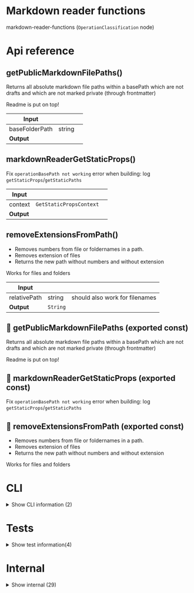 # Markdown reader functions

markdown-reader-functions (`OperationClassification` node)



# Api reference

## getPublicMarkdownFilePaths()

Returns all absolute markdown file paths within a basePath which are not drafts and which are not marked private (through frontmatter)

Readme is put on top!


| Input      |    |    |
| ---------- | -- | -- |
| baseFolderPath | string |  |,| includeFoldersWithResults (optional) | boolean |  |
| **Output** |    |    |



## markdownReaderGetStaticProps()

Fix `operationBasePath not working` error when building: log `getStaticProps`/`getStaticPaths`


| Input      |    |    |
| ---------- | -- | -- |
| context | `GetStaticPropsContext` |  |
| **Output** |    |    |



## removeExtensionsFromPath()

- Removes numbers from file or foldernames in a path.
- Removes extension of files
- Returns the new path without numbers and without extension

Works for files and folders


| Input      |    |    |
| ---------- | -- | -- |
| relativePath | string | should also work for filenames |
| **Output** | `String`   |    |



## 📄 getPublicMarkdownFilePaths (exported const)

Returns all absolute markdown file paths within a basePath which are not drafts and which are not marked private (through frontmatter)

Readme is put on top!


## 📄 markdownReaderGetStaticProps (exported const)

Fix `operationBasePath not working` error when building: log `getStaticProps`/`getStaticPaths`


## 📄 removeExtensionsFromPath (exported const)

- Removes numbers from file or foldernames in a path.
- Removes extension of files
- Returns the new path without numbers and without extension

Works for files and folders

# CLI

<details><summary>Show CLI information (2)</summary>
    
  # copyStaticAssetsCli()




| Input      |    |    |
| ---------- | -- | -- |
| - | | |
| **Output** |    |    |



## 📄 copyStaticAssetsCli (unexported const)

  </details>

# Tests

<details><summary>Show test information(4)</summary>
    
  # main()




| Input      |    |    |
| ---------- | -- | -- |
| - | | |
| **Output** |    |    |



## test()

| Input      |    |    |
| ---------- | -- | -- |
| - | | |
| **Output** |    |    |



## 📄 main (unexported const)

## 📄 test (unexported const)

  </details>

# Internal

<details><summary>Show internal (29)</summary>
    
  # copyStaticAssets()

uses `getMarkdownReferencePaths` for all markdown files in the `markdown-reader-ui` and copies them into the `markdown-reader-web/public` folder, keeping the original folder structure.

NB: Removes all files in the public folder first.

To get a file from public assets after running this function, you need to get it from the `projectRelativeFilePath`, not the file relative, so you need to render it differently.


| Input      |    |    |
| ---------- | -- | -- |
| markdownReaderPages | `MarkdownReaderPage`[] |  |,| config (optional) | { operationName?: string, <br /> } |  |
| **Output** |    |    |



## getAllMarkdownReaderPages()

....? I should've commented this

const hasDocs = !!relativeDocsPages.find(

(x) => x.queryPath.toLowerCase() === "docs/readme"

);

if (!hasDocs) {

const hasRootReadme = fs.existsSync(path.join(projectRoot, "README.md"));

if (hasRootReadme) {

relativeDocsPages.unshift({

queryPath: "docs/readme",

filePath: "README.md",

isMenuItem: true,

});

}

}

Gets all pages of a bundle based on the fs and database

Pages it finds:

- operation-readmes
- multiple docs basePaths with all folders and markdown pages there in (`/[project-relative-path]`)
- `/dictionary`
- all markdown model types we have in the db-sdk, optionally, depending on config

Requirements:

- README should always be on top in a folder.
- numbers and extensions are omitted from paths, but still connected to the right file
- If the docs doesn't have a readme, the /docs/readme path shows the root readme.

Does not include AugmentedWord. Just the main pages, not with queries and hashes

Used to generate the menu


| Input      |    |    |
| ---------- | -- | -- |
| config (optional) | { manualProjectRoot?: string, <br /> } |  |
| **Output** |    |    |



## getFolderExplorationInfo()

Gets exploration information about a folder

- reads README.md in current folder
- reads OPERATION.md in child folders, or README.md if that doesn't exist
- gets an intro from those markdown files and returns that (uses `getMarkdownIntro`)


| Input      |    |    |
| ---------- | -- | -- |
| nestedPathObject | `NestedPathObject` |  |,| queryPath | string |  |,| projectRoot | string |  |
| **Output** |    |    |



## getMarkdownModelPages()

Transforms all your markdown models into  markdown reader pages

Steps:
- Finds all markdown model types from the database config
- Gets their basepaths according to `fs-orm` convention
- Checks if they actually exist
- Finds all markdown therein
- Makess markdown reader pages out of them


| Input      |    |    |
| ---------- | -- | -- |
| projectRoot | string |  |
| **Output** |    |    |



## getMarkdownPageInfo()

If a markdown page is found, this function fetches all metadata needed to render that markdown page


| Input      |    |    |
| ---------- | -- | -- |
| projectRoot | string |  |,| nestedPathObject | `NestedPathObject` |  |,| queryPath | string |  |,| contentPage | `MarkdownReaderPage` |  |
| **Output** |    |    |



## getMarkdownReaderPages()

Gets all markdownreader pages for multiple basePaths. Can add a prefix, can also remove the last folder of basePath from the suffix.


| Input      |    |    |
| ---------- | -- | -- |
| - | | |
| **Output** |    |    |



## getMarkdownReaderQueryPaths()

| Input      |    |    |
| ---------- | -- | -- |
| config (optional) | { manualProjectRoot?: string, <br /> } |  |
| **Output** |    |    |



## getOperationPages()

| Input      |    |    |
| ---------- | -- | -- |
| projectRoot | string |  |,| bundleMarkdownReaderConfig (optional) | `BundleMarkdownReaderConfig` |  |
| **Output** |    |    |



## getTodoPages()

gets all todo pages as markdownreader pages


| Input      |    |    |
| ---------- | -- | -- |
| projectRoot | string |  |
| **Output** |    |    |



## markdownReaderGetStaticPaths()

Function that tells Next.js what the pages are that need to be statically generated


| Input      |    |    |
| ---------- | -- | -- |
| context | `GetStaticPathsContext` |  |
| **Output** |    |    |



## putReadmeOnTop()

Takes an array of items (`explore` results) and checks them to put readme at the start

DEPRECATED: After writing this, I found that `explore` also has `readmeOnTop` possibility, so this whole thing is not needed


| Input      |    |    |
| ---------- | -- | -- |
| - | | |
| **Output** |    |    |



## removeNumberPrefix()

removes number prefixes from a file or folder name. Does not remove extension

defaults to untitled if the file or folder has no name after removing numbers.


| Input      |    |    |
| ---------- | -- | -- |
| fileOrFolderName | string |  |
| **Output** | `String`   |    |



## shouldExposeMarkdownFile()

markdown file should only be exposed if it doesn't say `privacy: private` or `isDraft: true` in your frontmatter.


| Input      |    |    |
| ---------- | -- | -- |
| parameters | `Frontmatter` |  |
| **Output** | {  }   |    |



## stripReadmeFromFolder()

To get the queryPath, we need to strip the README.md so we get the folder as URL instead of the attached README.md


| Input      |    |    |
| ---------- | -- | -- |
| - | | |
| **Output** | `String`   |    |



## 📄 availableExtensions (exported const)

## 📄 copyStaticAssets (exported const)

uses `getMarkdownReferencePaths` for all markdown files in the `markdown-reader-ui` and copies them into the `markdown-reader-web/public` folder, keeping the original folder structure.

NB: Removes all files in the public folder first.

To get a file from public assets after running this function, you need to get it from the `projectRelativeFilePath`, not the file relative, so you need to render it differently.


## 📄 getAllMarkdownReaderPages (exported const)

Gets all pages of a bundle based on the fs and database

Pages it finds:

- operation-readmes
- multiple docs basePaths with all folders and markdown pages there in (`/[project-relative-path]`)
- `/dictionary`
- all markdown model types we have in the db-sdk, optionally, depending on config

Requirements:

- README should always be on top in a folder.
- numbers and extensions are omitted from paths, but still connected to the right file
- If the docs doesn't have a readme, the /docs/readme path shows the root readme.

Does not include AugmentedWord. Just the main pages, not with queries and hashes

Used to generate the menu


## 📄 getFolderExplorationInfo (exported const)

Gets exploration information about a folder

- reads README.md in current folder
- reads OPERATION.md in child folders, or README.md if that doesn't exist
- gets an intro from those markdown files and returns that (uses `getMarkdownIntro`)


## 📄 getMarkdownModelPages (exported const)

Transforms all your markdown models into  markdown reader pages

Steps:
- Finds all markdown model types from the database config
- Gets their basepaths according to `fs-orm` convention
- Checks if they actually exist
- Finds all markdown therein
- Makess markdown reader pages out of them


## 📄 getMarkdownPageInfo (exported const)

If a markdown page is found, this function fetches all metadata needed to render that markdown page


## 📄 getMarkdownReaderPages (exported const)

Gets all markdownreader pages for multiple basePaths. Can add a prefix, can also remove the last folder of basePath from the suffix.


## 📄 getMarkdownReaderQueryPaths (exported const)

## 📄 getOperationPages (exported const)

## 📄 getTodoPages (exported const)

gets all todo pages as markdownreader pages


## 📄 markdownReaderGetStaticPaths (exported const)

Function that tells Next.js what the pages are that need to be statically generated


## 📄 putReadmeOnTop (exported const)

Takes an array of items (`explore` results) and checks them to put readme at the start

DEPRECATED: After writing this, I found that `explore` also has `readmeOnTop` possibility, so this whole thing is not needed


## 📄 removeNumberPrefix (exported const)

removes number prefixes from a file or folder name. Does not remove extension

defaults to untitled if the file or folder has no name after removing numbers.


## 📄 shouldExposeMarkdownFile (exported const)

markdown file should only be exposed if it doesn't say `privacy: private` or `isDraft: true` in your frontmatter.


## 📄 stripReadmeFromFolder (exported const)

To get the queryPath, we need to strip the README.md so we get the folder as URL instead of the attached README.md
  </details>

